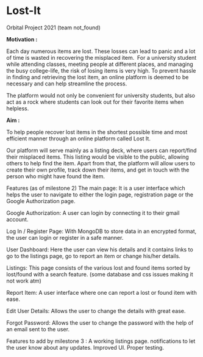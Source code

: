 # Lost-It
Orbital Project 2021 (team not_found)

**Motivation :**

Each day numerous items are lost. These losses can lead to panic and a lot of time is wasted in recovering the misplaced item.  For a university student while attending classes, meeting people at different places, and managing the busy college-life, the risk of losing items is very high. To prevent hassle in finding and retrieving the lost item, an online platform is deemed to be necessary and can help streamline the process. 

The platform would not only be convenient for university students, but also act as a rock where students can look out for their favorite items when helpless. 

**Aim :**

To help people recover lost items in the shortest possible time and most efficient manner through an online platform called Lost It. 

Our platform will serve mainly as a listing deck, where users can report/find their misplaced items. This listing would be visible to the public, allowing others to help find the item. Apart from that, the platform will allow users to create their own profile, track down their items, and get in touch with the person who might have found the item.


Features (as of milestone 2)
The main page: It is a user interface which helps the user to navigate to either the login page, registration page or the Google Authorization page.

Google Authorization: A user can login by connecting it to their gmail account.

Log In / Register Page: With MongoDB to store data in an encrypted format, the user can login or register in a safe manner.

User Dashboard: Here the user can view his details and it contains links to go to the listings page, go to report an item or change his/her details.

Listings: This page consists of the various lost and found items sorted by lost/found with a search feature. (some database and css issues making it not work atm)

Report Item: A user interface where one can report a lost or found item with ease.

Edit User Details: Allows the user to change the details with great ease.

Forgot Password: Allows the user to change the password with the help of an email sent to the user.


Features to add by milestone 3 :
A working listings page.
notifications to let the user know about any updates.
Improved UI.
Proper testing.

